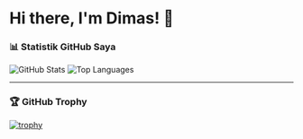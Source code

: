 # Hi there, I'm Dimas! 👋

### 📊 Statistik GitHub Saya

![GitHub Stats](https://github-readme-stats.vercel.app/api?username=Dimas21S&show_icons=true&theme=radical)
![Top Languages](https://github-readme-stats.vercel.app/api/top-langs/?username=Dimas21S&layout=compact&theme=radical)

---

### 🏆 GitHub Trophy

[![trophy](https://github-profile-trophy.vercel.app/?username=Dimas21S&theme=onedark)](https://github.com/ryo-ma/github-profile-trophy)
